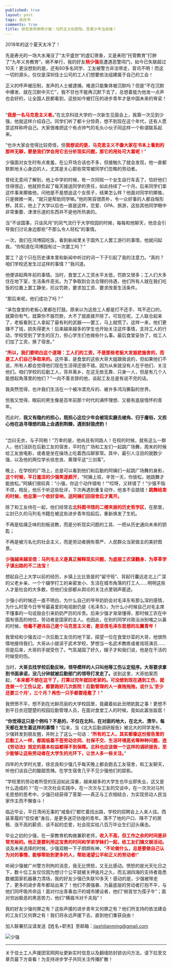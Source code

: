 ```yaml
---
published: true
layout: post
tags: 自白书
comments: true
title: 徐忠良师弟杨少强：马列主义似骄阳，吾辈少年当自强！
---
```

2018年的这个夏天太冷了！

先是寿光的一场大水淹没了“太平盛世”的虚幻景象，又是耒阳“托管教育”打肿了“九年义务教育”，祸不单行，我的好友<font color="dd0000"><b>杨少强</b></font>竟遭遇恶警闯门，如今已失联超过10天！更没想到的是，还有60多名同学、工友被警方非法带走，音讯不明！而这一切的源头，仅仅是深圳佳士公司的工人们想要依法组建属于自己的工会！

正义的呼声被压制，发声的人士被逮捕，难道只能集体被沉默吗？但是“不在沉默中爆发、就在沉默中灭亡”，我不甘也不能再沉默下去了，总想着能为他发一点声也会好的，让全国人民都看到，这些如今被打压的进步青年才是中国未来的脊梁！

<br/>
“<font color="dd0000"><b>我是一名马克思主义者。</b></font>”在北京科技大学的一次新生见面会上，我第一次见到少强，他就这样介绍自己。同学们听了都十分惊奇，想不到现在这个年代，还有人愿意这样称呼自己。大家很难把这个有点帅气的毛头小伙子同这样一个称谓联系起来。

“也许大家会觉得比较奇怪，但<font color="dd0000"><b>我想说的是，马克思主义不像大家在书本上看到的那样无聊，要是我们学会用它去分析现实问题，那它的用处可大着呢！</b></font>”

少强面对女生时有点害羞，在公开场合话也不多，但接触久了就会发现，他一直都默默地关心身边的人，尤其是关心那些常常被同学们忽略的劳动者。

曾经无意间了解到，他上中学的时候，有一次同班一个女生自行车丢了，恰好他们住得很近，他就担负起了每天接送同学的责任，如此持续了一个月。后来同学们拿这件事来揶揄他，问他是不是想追这个女孩子，结果怎么样？他面对同学的揶揄，只是微微一笑，“就只是帮助同学嘛。”他的笑容很质朴，令一众好事的人都自惭形秽。其实，他上了大学以后也一直是这样，恋爱、GPA、旅游，这些其他同学眼中非常重要、津津乐道的东西并不是他所热衷的。

当“不谈国事，只谈风月”的风气流行于大学校园的时候，每每和他聊天，他总会引导我们讨论身边那些“不那么令人轻松”的事情。

一次，我们在鸿博园吃饭，看到新闻里关于国外工人罢工游行的事情，他就问起我，“你知道在鸿博园有过一次罢工吗？”

罢工？这个只在历史课本里和新闻中听过的词一下子引起了我的注意力。“真的？咱们学校还发生过这样的事情？”我问道。

他便讲起两年前的事情。当时，食堂工人工资水平太低，罚款又很多；工人们大多住在地下室，生活条件恶劣。为了争取到合法合理的待遇，他们所有人就在我们吃饭的位置上罢工静坐，抗议罚款，要求加工资、要求改善生活条件。

“那后来呢，他们成功了吗？”

“承包食堂的老板心里都在打鼓。原来以为这些工人都是打不还手、骂不还口的，就算你有气，就算你不服罚款，大不了就直接开除了。可现在呢，工人联合起来了，老板看到工人拿起了最有利的武器——罢工，马上就慌了。这样一来，他们更赚不了钱，损失得更大！后来越来越多的学生也开始关注这件事情，支持工人的行动，学校受到了学生的压力，担心学生们也做些什么事。最后食堂妥协了，给工人们加了工资，换了宿舍。”

“<font color="dd0000"><b>所以，我们要明白这个道理：工人们的工资，不是那些老板大发慈悲施舍的，而是工人们自己争取来的。</b></font>这件事，是食堂的这些大哥大姐跟我说的，但如果他们不说，所有人都会觉得他们现在生活得还很不错。因为从来就没有人在乎他们、关注他们。咱们学校的后勤工人，背井离乡，在这无依无靠、只身一人，但是有几个人能想起角落里的他们？”一向不善言辞的他，谈起工友总是有说不完的话。
<br/>

我突然觉得，也许我们生活在一个被冷漠充斥的、被许多鸿沟撕裂的世界。

但我又觉得，眼前的男生像是百年前那个时代的满怀理想、又极有底层情怀的青年。

而此时，<b>我又有隐约的担心，既担心这位少年会被现实磨去棱角、归于庸俗，又担心他在追寻理想的路上会遇到荆棘，遇到豺狼虎豹！</b>

<br/>
 “岂曰无衣，与子同袍！”万幸的是，他尚且有同路人！在校的时候，就有这么一群人，他们活跃在后勤工友的宿舍，平时在广场和工友们一起跳广场舞，周末的时候给工友放电影，或者是坐在操场上吃着西瓜聊家常。其中，最引人注目的就数少强，以及他的两位学长徐忠良、黄理平这“三剑客”。

晚上，在学校的广场上，总是可以看到他们和后勤的阿姨们一起跳广场舞的身影，<font color="dd0000"><b>这个时候，平日羞涩的少强笑逐颜开</b></font>，“阿姨上班，辛苦一天，你放松，她跳舞才能放松。”阿姨们很较真：“小强，你这个动作错啦！”“哎呀，又转错了！”少强不恼不烦，相反，他乐于听这些批评，下次再遇到重复动作，他准不会跳错！<font color="dd0000"><b>跳舞结束的时候，他总第一个收好音响，送阿姨们回宿舍后才离开。</b></font>

除了和工友待在一起，他们经常去<font color="dd0000"><b>北科图书馆的二楼夹层的历史哲学区</b></font>，在那里，尘封已久的马列毛书籍在被这些进步青年拾起后，重新焕发了生机。

不再是枯燥乏味的刻板说教，而是分析现实问题的工具、一把从历史通向未来的钥匙；

不再是被污名化的社会主义，而是劳动者拥有尊严、人民群众当家做主的美好图景。

<font color="dd0000"><b>少强越来越坚信：马列毛主义是真正解释现实问题，为底层工农谋翻身、为莘莘学子谋出路的不二法宝！</b></font>

想起自己上大学以前的经历，乡镇上比比皆是的“留守班”、背起行囊远走北上广深的父老乡亲、一个个辍学打工的亲密发小、生活在城市角落的打工人……明明这些人才是社会的大多数，但他们全部都从舆论的关注点里销声匿迹。

少强小的时候还一直不明白，为什么自己的爷爷奶奶会对毛泽东有那么深的感情，为什么时至今日爷爷最喜爱的电视剧仍是《毛泽东》，为什么小时候自己对毛主席不懂事的一句诋毁会引来奶奶严厉的斥责。后来少强才渐渐懂得，那时候工农在中国有很高的地位，劳动者是国家的主人。也因此，在别的同学对政治派别嗤之以鼻的时候，<font color="dd0000"><b>他毫不避讳自己是个马克思主义者，是坚信毛泽东思想的左翼青年！</b></font>
<br/>

我曾经和少强去过一次后勤工友住的地下室，探望一位在食堂炒菜的大哥，他很热情地接待我们。大哥从小就读于武术学校，梦想当一名武术教练或者戏班演员……但是后来，大哥的手就受伤了。气氛凝固了好久，嫂子才和我们说，他是在干活的时候受的伤。

当时，<b>大哥去找学校后勤反映，领导模样的人只叫他等工伤认定程序。大哥要求拿到书面承诺，没几分钟就被后勤部门的领导打发走了。</b>说到这里，大哥拍案而起，“<font color="dd0000"><b>本来都不想在这干了，打算过完年就回老家的。可没想到现在遇到工伤，就连做一个工伤认定，都要跑好几次医院！后勤管理的人一直拖拖拖，说什么’至少还要三个月’，三个月？再伤一只手都要痊愈了！</b></font>”

我愤愤不平，想不到在光鲜亮丽的大学校园里，竟藏着如此丑陋肮脏之事！更想不到平日衣冠楚楚的校园后勤管理人员，在面对食堂工人的时候，竟如此嚣张跋扈！

<b>“你觉得这只是个例吗？不是的，不仅在北科，在对面的地大，在北大、清华，每天都在发生着这样的事情！</b>”后来，当《北大后勤调研报告》被北大的同学发布，少强转发到朋友圈，并附上了这么一句话：“<font color="dd0000"><b>所有的工人，其实都像这份报告里的后勤工人一样，都面临着不签劳动合同、社保不交、生活环境恶劣等种种问题，连《劳动法》规定的基本权益都得不到保障。北科也应该做一个这样的调研报告，至少能够让这些劳动者在大学生的光环下，让世人多一些关注。</b></font>”

四年的大学时光里，徐忠良和少强几乎每天晚上都会跑去工友宿舍，和工友聊天，听他们谈自己的酸甜苦辣。在学生宿舍几乎不见少强他们的踪影。

“学校里的劳动者所受的压迫如此深重，越来越多的大学生也毕业即失业，这又是什么造成的？”在一次次社会实践中，在一次次与工友的交谈中，在一次次对马列毛思想的思考中，少强已经获得了答案——真正与工农相结合，为实现劳动人民当家作主而不懈奋斗！
<br/>

临近毕业，平日清闲无事的“咸鱼们”都忙着找出路，学校的招聘会上人来人往。西装革履的“佼佼者”身后，是更多迷茫彷徨的青年。落不了地的户口、降不了的房租、涨不高的薪资、谈不起的恋爱，社会现实给八百万毕业生们迎头痛击。

毕业之初的少强，在一家教育机构做兼职老师，<font color="dd0000"><b>收入不高，但工作之余的时间是非常充裕的。他正是要利用这宝贵的时间和学弟学妹们一起，给工友们搞文娱活动。</b></font>谈及未来选择的时候，少强双眼一下子炯炯有神，“<font color="dd0000"><b>不论做什么，总是要做自己认为对的事情，能够帮助到更多的人，帮助渴望公平和正义的劳动者!</b></font>”
<br/>

听闻少强被广州警方刑拘的消息，我无比愤怒，又无比感动。愤怒的是光天化日之下，数十位工友仅仅因为想讨个公平就被关押逾月之久，而五湖四海的支持者竟悉数被国家机器暴力清场，我的好友少强已失联10多天！感动的是，少强被带走了，更多的进步青年都站出来了！他们不畏强暴、为最底层的劳动者打抱不平，与他们同呼吸共命运！面对付出青春血汗的城市建设者，他们“俯首甘为孺子牛”；面对穷凶极恶的黑恶势力，他们“横眉冷对千夫指”！

我的好友少强何罪之有？这些声援的进步青年又何罪之有？他们所支持的依法建会的工友们又何罪之有！我们将永远声援下去，直到他们重获自由！

加入联署抗议请发送【姓名+职务】至邮箱：jiashilianming@gmail.com

![少强][1]


  [1]: https://i.loli.net/2018/09/05/5b8feb77cc5d2.jpg

---
关于佳士工人声援团官网网址更新实时信息以及翻墙防封锁访问方法，请下拉至文章页最下方查看！为支持进步学子共同关注传播扩散！
